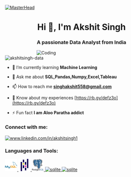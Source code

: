 [![MasterHead](https://png.pngtree.com/background/20210709/original/pngtree-data-analysis-banner-poster-picture-image_931571.jpg)]()
<h1 align="center">Hi 👋, I'm Akshit Singh</h1>
<h3 align="center">A passionate Data Analyst from India</h3>
<img align="right" alt="Coding" width="400" src="https://i.pinimg.com/736x/c5/a4/fe/c5a4fefc4c9d69e68d243b526add1a20.jpg"> 

<p align="left"> <img src="https://komarev.com/ghpvc/?username=akshitsingh-data&label=Profile%20views&color=0e75b6&style=flat" alt="akshitsingh-data" /> </p>

- 🌱 I’m currently learning **Machine Learning**

- 💬 Ask me about **SQL,Pandas,Numpy,Excel,Tableau**

- 📫 How to reach me **singhakshit558@gmail.com**

- 📄 Know about my experiences [https://rb.gy/defz3o](https://rb.gy/defz3o)

- ⚡ Fun fact **I am Aloo Paratha addict**

<h3 align="left">Connect with me:</h3>
<p align="left">
<a href="https://linkedin.com/in/www.linkedin.com/in/akshitsingh1" target="blank"><img align="center" src="https://raw.githubusercontent.com/rahuldkjain/github-profile-readme-generator/master/src/images/icons/Social/linked-in-alt.svg" alt="www.linkedin.com/in/akshitsingh1" height="30" width="40" /></a>
</p>

<h3 align="left">Languages and Tools:</h3>
<p align="left"> <a href="https://www.mysql.com/" target="_blank" rel="noreferrer"> <img src="https://raw.githubusercontent.com/devicons/devicon/master/icons/mysql/mysql-original-wordmark.svg" alt="mysql" width="40" height="40"/> </a> <a href="https://pandas.pydata.org/" target="_blank" rel="noreferrer"> <img src="https://raw.githubusercontent.com/devicons/devicon/2ae2a900d2f041da66e950e4d48052658d850630/icons/pandas/pandas-original.svg" alt="pandas" width="40" height="40"/> </a> <a href="https://www.postgresql.org" target="_blank" rel="noreferrer"> <img src="https://raw.githubusercontent.com/devicons/devicon/master/icons/postgresql/postgresql-original-wordmark.svg" alt="postgresql" width="40" height="40"/> </a> <a href="https://www.sqlite.org/" target="_blank" rel="noreferrer"> <img src="https://www.vectorlogo.zone/logos/sqlite/sqlite-icon.svg" alt="sqlite" width="40" height="40"/> </a><a href="https://public.tableau.com/app/profile/akshit.singh3193/vizzes" target="_blank" rel="noreferrer"> <img src="https://logos-world.net/wp-content/uploads/2021/10/Tableau-Logo.png" alt="sqlite" width="40" height="40"/> </a> </p>

